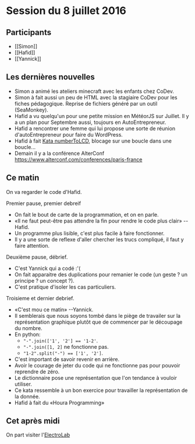 # Session du 8 juillet 2016

## Participants

- [[Simon]]
- [[Hafid]]
- [[Yannick]]

## Les dernières nouvelles

- Simon a animé les ateliers minecraft avec les enfants chez CoDev.
- Simon à fait aussi un peu de HTML avec la stagiaire CoDev pour les fiches pédagogique. Reprise de fichiers généré par un outil (SeaMonkey).
- Hafid a vu quelqu'un pour une petite mission en MétéorJS sur Juillet. Il y a un plan pour Septembre aussi, toujours en AutoEntrepreneur.
- Hafid a rencontrer une femme qui lui propose une sorte de réunion d'autoEntrepreneur pour faire du WordPress.
- Hafid à fait [Kata numberToLCD](http://codingdojo.org/kata/NumberToLCD/), blocage sur une boucle dans une boucle...
- Demain il y a la conférence AlterConf https://www.alterconf.com/conferences/paris-france

## Ce matin

On va regarder le code d'Hafid.

Premier pause, premier debreif

- On fait le bout de carte de la programmation, et on en parle.
- «Il ne faut peut-être pas attendre la fin pour rendre le code plus clair» --Hafid.
- Un programme plus lisible, c'est plus facile à faire fonctionner.
- Il y a une sorte de reflexe d'aller chercher les trucs compliqué, il faut y faire attention.

Deuxième pause, débrief.

- C'est Yannick qui a codé :'(
- On fait apparaitre des duplications pour remanier le code (un geste ? un principe ? un concept ?).
- C'est pratique d'isoler les cas particuliers.

Troisieme et dernier debrief.

- «C'est mou ce matin» --Yannick.
- Il semblerais que nous soyons tombé dans le piège de travailer sur la représentation graphique plutôt que de commencer par le découpage du nombre.
- En python:
  - `"-".join(['1', '2'] == '1-2'`.
  - `"-".join([1, 2]` ne fonctionne pas.
  - `"1-2".split("-") == ['1', '2']`.
- C'est important de savoir revenir en arrière.
- Avoir le courage de jeter du code qui ne fonctionne pas pour pouvoir reprendre de zéro.
- Le dictionnaire pose une représentation que l'on tendance à vouloir utiliser.
- Ce kata ressemble à un bon exercice pour travailler la représentation de la donnée.
- Hafid à fait du «Houra Programming»


## Cet après midi

On part visiter l'[ElectroLab](http://electrolab.fr/)
